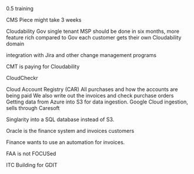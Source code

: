 0.5 training 

CMS Piece might take 3 weeks

Cloudability
Gov single tenant
MSP should be done in six months, more feature rich compared to Gov
each customer gets their own Cloudability domain

integration with Jira and other change management programs

CMT is paying for Cloudability

CloudCheckr


Cloud Account Registry (CAR)
	All purchases and how the accounts are being paid
	We also write out the invoices and check purchase orders
Getting data from Azure into S3 for data ingestion.
Google Cloud ingestion, sells through Caresoft

Singlarity into a SQL database instead of S3.

Oracle is the finance system and invoices customers

Finance wants to use an automation for invoices. 

FAA is not FOCUSed

ITC Building for GDIT
